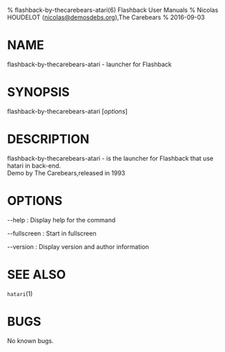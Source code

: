 % flashback-by-thecarebears-atari(6) Flashback User Manuals
% Nicolas HOUDELOT (nicolas@demosdebs.org),The Carebears
% 2016-09-03

# NAME
flashback-by-thecarebears-atari - launcher for Flashback

# SYNOPSIS
flashback-by-thecarebears-atari [*options*]

# DESCRIPTION
flashback-by-thecarebears-atari - is the launcher for Flashback that use hatari in back-end.  
Demo by The Carebears,released in 1993

# OPTIONS
\--help
:   Display help for the command

\--fullscreen
:   Start in fullscreen

\--version
:   Display version and author information

# SEE ALSO
`hatari`(1)

# BUGS
No known bugs.
